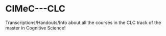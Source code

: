 # CIMeC---CLC
Transcriptions/Handouts/Info about all the courses in the CLC track of the master in Cognitive Science!
